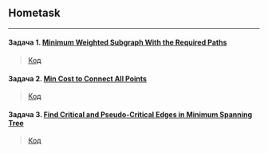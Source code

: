 ## Hometask 
-----------

#### Задача 1. [Minimum Weighted Subgraph With the Required Paths](https://leetcode.com/problems/minimum-weighted-subgraph-with-the-required-paths/)

> [Код](./task5.1)

#### Задача 2. [Min Cost to Connect All Points](https://leetcode.com/problems/min-cost-to-connect-all-points/)

> [Код](./task5.2)

#### Задача 3. [Find Critical and Pseudo-Critical Edges in Minimum Spanning Tree](https://leetcode.com/problems/find-critical-and-pseudo-critical-edges-in-minimum-spanning-tree/)

> [Код](./task5.3)
